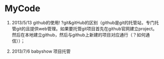 MyCode
======

1.  2013/5/13  github的使用!
	?git&gitHub的区别（github是git的托管站，专门托管git的且提供web管理。如果要托管git项目首先在github官网建立project。然后在本地建立github，然后与github上新建的项目对应通行（？如何通信））；


2.   2013/7/6   babyshow 项目托管
